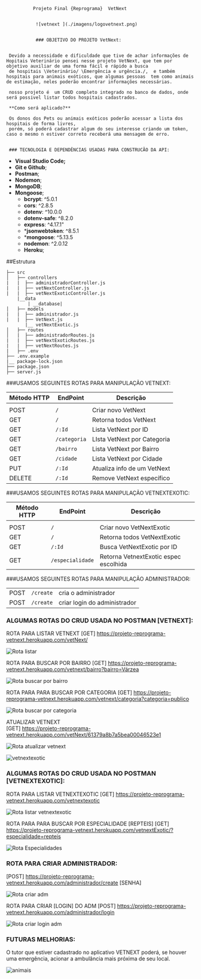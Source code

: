               Projeto Final {Reprograma}  VetNext


               ![vetnext ](./imagens/logovetnext.png)


               ### OBJETIVO DO PROJETO VetNext:


     Devido a necessidade e dificuldade que tive de achar informações de Hopitais Veterinário pensei nesse projeto VetNext, que tem por objetivo auxiliar de uma forma fácil e rápido a busca 
     de hospitais \Veterinário/ \Emergência e urgência./,  e também hospitais para animais exóticos, que algumas pessoas  tem como animais de estimação, neles poderão encontrar informações necessárias.

     nosso projeto é  um CRUD completo integrado no banco de dados, onde será possivel listar todos hospitais cadastrados.

     **Como será aplicado?**
     
     Os donos dos Pets ou animais exóticos poderão acessar a lista dos hospitais de forma livres, 
     porém, só poderá cadastrar algum do seu interesse criando um token, caso o mesmo n estiver correto receberá uma mensagem de erro. 

     
     ### TECNOLOGIA E DEPENDÊNCIAS USADAS PARA CONSTRUCÃO DA API:


* **Visual Studio Code;**
* **Git e Github**;
* **Postman**;
* **Nodemon**;
* **MongoDB**;
* **Mongoose**;
   * **bcrypt**: ^5.0.1
    * **cors**: ^2.8.5
    * **dotenv**: ^10.0.0
   * **dotenv-safe**: ^8.2.0
   * **express**: ^4.17.1"
    * ***jsonwebtoken**: ^8.5.1
    * ***mongoose**: ^5.13.5
    * **nodemon**: ^2.0.12
    * **Heroku**;
    
                
##Estrutura
```
├── src
│   ├── controllers
|   |  ├── administradorController.js
|   |  ├── vetNextController.js
|   |  ├── vetNextExoticController.js
    |__data
        | __database|
│   ├── models
|   |  ├── administrador.js
|   |  ├── VetNext.js
       |__ vetNextExotic.js
│   ├── routes 
│   |  ├── administradorRoutes.js
|   |  ├── vetNextExoticRoutes.js
|   |  ├── vetNextRoutes.js 
|   ├── .env
├── .env.example
|__ package-lock.json
├── package.json
├── server.js
```

###USAMOS SEGUINTES ROTAS PARA MANIPULAÇÃO VETNEXT:


 |Método HTTP  |      EndPoint        |    Descrição                    |
 |-------------|----------------------|---------------------------------|
 |             |                      |                                 |
 | POST        |        `/`           |    Criar novo VetNext           |
 | GET         |         `/`          |    Retorna todos VetNext        |
 | GET         |        `/:Id`        |    Lista VetNext por ID         |
 | GET         |       `/categoria`   |    LIsta VetNext por Categoria  |
 | GET         |        `/bairro`     |    Lista VetNext por Bairro     |
 | GET         |        `/cidade`     |    Lista VetNext por Cidade     |
 | PUT         |        `/:Id`        |    Atualiza info de um VetNext  |
 | DELETE      |        `/:Id`        |    Remove VetNext específico    |


###USAMOS SEGUINTES ROTAS PARA MANIPULAÇÃO VETNEXTEXOTIC:


|  Método HTTP    |   EndPoint          |    Descrição                           |
|-----------------|---------------------|----------------------------------------|               
|                 |                     |                                        |
|  POST           |     `/`             |  Criar novo VetNextExotic              |
|  GET            |     `/`             |  Retorna todos VetNextExotic           |
|  GET            |     `/:Id`          |  Busca VetNextExotic por ID            |
|  GET            |     `/especialidade`|  Retorna VetnextExotic espec escolhida |
                 


  ###USAMOS SEGUINTES ROTAS PARA MANIPULAÇÃO ADMINISTRADOR:

|                 |                        |                                 |
|-----------------|------------------------|---------------------------------|
|POST             |     `/create`          |cria o administrador             |
|POST             |     `/create`          |criar login do administrador     |



### ALGUMAS ROTAS DO CRUD USADA NO POSTMAN [VETNEXT]:

ROTA PARA LISTAR VETNEXT
[GET] https://projeto-reprograma-vetnext.herokuapp.com/vetNext/

![Rota listar](./imagens/listar_vetnext.png)

ROTA PARA BUSCAR POR BAIRRO
[GET] https://projeto-reprograma-vetnext.herokuapp.com/vetnext/bairro?bairro=Várzea

![Rota buscar por bairro ](./imagens/buscar_bairro.png)

ROTA PARA PARA BUSCAR POR CATEGORIA 
[GET] https://projeto-reprograma-vetnext.herokuapp.com/vetnext/categoria?categoria=publico

![Rota buscar por categoria ](./imagens/buscar_categoria.png)

ATUALIZAR VETNEXT  
[GET] https://projeto-reprograma-vetnext.herokuapp.com/vetNext/61379a8b7a5bea00046523e1

![Rota atualizar  vetnext](./imagens/atualizar_vetnext.png)


![ vetnextexotic ](./imagens/vetnextexotic.png)



### ALGUMAS ROTAS DO CRUD USADA NO POSTMAN [VETNEXTEXOTIC]:


ROTA PARA LISTAR VETNEXTEXOTIC
[GET] https://projeto-reprograma-vetnext.herokuapp.com/vetnextexotic

![Rota listar vetnextexotic ](./imagens/listar_vetnextexotic.png)


ROTA PARA PARA BUSCAR POR ESPECIALIDADE [REPTEIS]
[GET] https://projeto-reprograma-vetnext.herokuapp.com/vetnextExotic/?especialidade=repteis

![Rota Especialidades](./imagens/rota_especialidade.png)



### ROTA PARA CRIAR ADMINISTRADOR:

[POST] https://projeto-reprograma-vetnext.herokuapp.com/administrador/create [SENHA]

![Rota criar adm](./imagens/criar_ADM.png)

 ROTA PARA CRIAR [LOGIN] DO ADM
[POST] https://projeto-reprograma-vetnext.herokuapp.com/administrador/login

![Rota criar login adm](./imagens/criar_login.png)


### FUTURAS MELHORIAS:

O tutor que estiver cadastrado no aplicativo VETNEXT poderá, se houver uma emergência, acionar
a ambulância mais próxima de seu local.


![ animais ](./imagens/animais.png)
